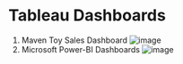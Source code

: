 # Tableau Dashboards
1. Maven Toy Sales Dashboard
   ![image](https://github.com/Akash-Salunkhe/tableau/assets/72498844/73accd0d-eddb-4996-a2b8-e3dc6ae23e9b)
2. Microsoft Power-BI Dashboards
   ![image](https://github.com/Akash-Salunkhe/visualizations/assets/72498844/6c7edbec-4626-4f2b-8d91-3da261df4df5)
